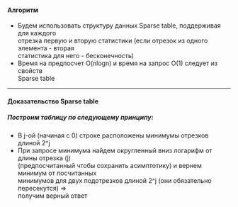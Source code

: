 #### Алгоритм #####
* Будем использовать структуру данных Sparse table, поддерживая для каждого <br>
отрезка первую и вторую статистики (если отрезок из одного элемента - вторая <br>
статистика для него - бесконечность)
* Время на предпосчет O(nlogn) и время на запрос O(1) следует из свойств <br>
Sparse table

----

#### Доказательство Sparse table ####
##### Построим таблицу по следующему принципу:
* В j-ой (начиная с 0) строке расположены минимумы отрезков длиной 2^j
* При запросе минимума найдем округленный вниз логарифм от длины отрезка (j) <br>
(предпосчитанный чтобы сохранить асимптотику) и вернем минимум от посчитанных <br>
минимумов для двух подотрезков длиной 2^j (они обязательно пересекутся) => <br>
получим верный ответ